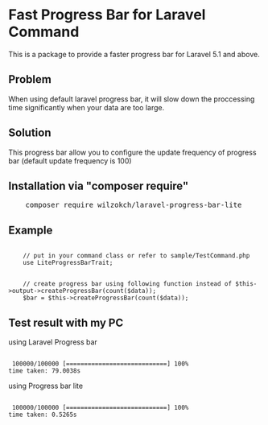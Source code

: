 Fast Progress Bar for Laravel Command
=========================
This is a package to provide a faster progress bar for Laravel 5.1 and above. 

Problem
--------
When using default laravel progress bar, it will slow down the proccessing time significantly when your data are too large.

Solution
--------
This progress bar allow you to configure the update frequency of progress bar (default update frequency is 100)

Installation via "composer require"
--------
<pre>
    composer require wilzokch/laravel-progress-bar-lite
</pre>

Example
--------
<pre><code>
    // put in your command class or refer to sample/TestCommand.php
    use LiteProgressBarTrait;
</code></pre>
<pre><code>
    // create progress bar using following function instead of $this->output->createProgressBar(count($data));
    $bar = $this->createProgressBar(count($data));
</code></pre>

Test result with my PC
--------

using Laravel Progress bar
<pre><code>
 100000/100000 [============================] 100%
time taken: 79.0038s
</code></pre>
	
using Progress bar lite
<pre><code>
 100000/100000 [============================] 100%
time taken: 0.5265s
</code></pre>